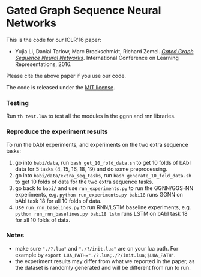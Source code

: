 # Gated Graph Sequence Neural Networks
This is the code for our ICLR'16 paper:
* Yujia Li, Danial Tarlow, Marc Brockschmidt, Richard Zemel. [*Gated Graph Sequence Neural Networks*](http://arxiv.org/abs/1511.05493).
International Conference on Learning Representations, 2016.

Please cite the above paper if you use our code.

The code is released under the [MIT license](LICENSE).

### Testing

Run `th test.lua` to test all the modules in the ggnn and rnn libraries.

### Reproduce the experiment results

To run the bAbI experiments, and experiments on the two extra sequence tasks:
1. go into `babi/data`, run `bash get_10_fold_data.sh` to get 10 folds of bAbI
   data for 5 tasks (4, 15, 16, 18, 19) and do some preprocessing.
2. go into `babi/data/extra_seq_tasks`, run `bash generate_10_fold_data.sh` to
   get 10 folds of data for the two extra sequence tasks.
3. go back to `babi/` and use `run_experiments.py` to run the GGNN/GGS-NN
   experiments, e.g. `python run_experiments.py babi18` runs GGNN on bAbI task
   18 for all 10 folds of data.
4. use `run_rnn_baselines.py` to run RNN/LSTM baseline experiments, e.g.
   `python run_rnn_baselines.py babi18 lstm` runs LSTM on bAbI task 18 for all
   10 folds of data.

### Notes
* make sure `"./?.lua"` and `"./?/init.lua"` are on your lua path. For example by 
  `export LUA_PATH="./?.lua;./?/init.lua;$LUA_PATH"`.
* the experiment results may differ from what we reported in the paper, as the
  dataset is randomly generated and will be different from run to run.

